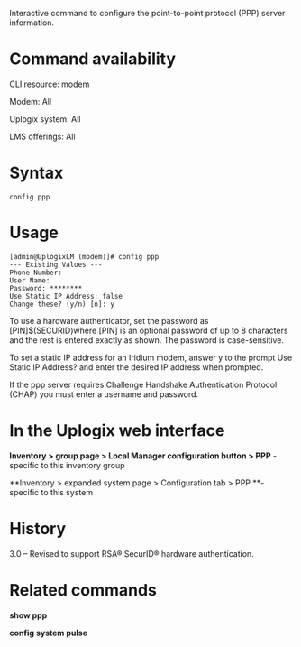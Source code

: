 Interactive command to configure the point-to-point protocol (PPP) server information.

# Command availability 

CLI resource: modem

Modem: All

Uplogix system: All

LMS offerings: All

# Syntax 

```
config ppp
```

# Usage 

```
[admin@UplogixLM (modem)]# config ppp
--- Existing Values ---
Phone Number:
User Name:
Password: ********
Use Static IP Address: false
Change these? (y/n) [n]: y
```

To use a hardware authenticator, set the password as [PIN]$(SECURID)where [PIN] is an optional password of up to 8 characters and the rest is entered exactly as shown. The password is case-sensitive. 

To set a static IP address for an Iridium modem, answer y to the prompt Use Static IP Address? and enter the desired IP address when prompted.

If the ppp server requires Challenge Handshake Authentication Protocol (CHAP) you must enter a username and password.

# In the Uplogix web interface

**Inventory > group page > Local Manager configuration button  > PPP** - specific to this inventory group

**Inventory > expanded system page > Configuration tab > PPP **- specific to this system

# History 

3.0 – Revised to support RSA® SecurID® hardware authentication.

# Related commands 

**show ppp**

**config system pulse**
